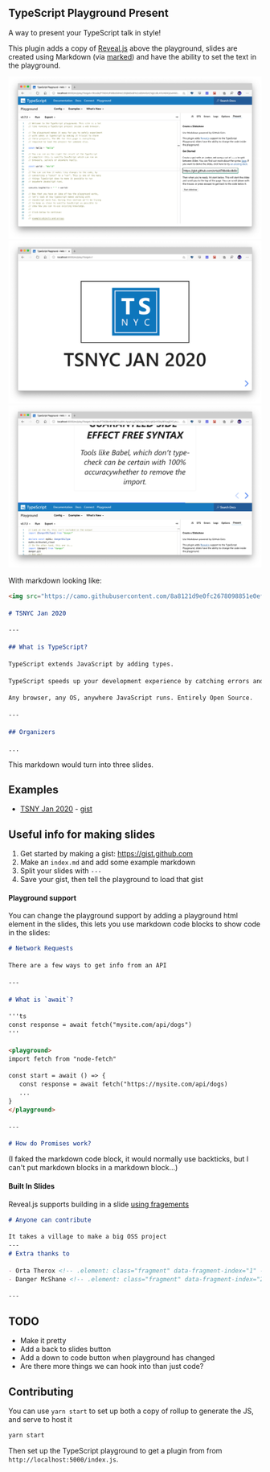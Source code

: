 ## TypeScript Playground Present

A way to present your TypeScript talk in style!

This plugin adds a copy of [Reveal.js](https://github.com/hakimel/reveal.js) above the playground, slides are created
using Markdown (via [marked](https://github.com/markedjs/marked)) and have the ability to set the text in the playground.

<img src="./img/config.png">

<img src="./img/slides.png">

<img src="./img/slides-after.png">

With markdown looking like:

```md
<img src="https://camo.githubusercontent.com/8a8121d9e0fc2678098851e0ef63a36f5c8b199e/68747470733a2f2f7365637572652e6d65657475707374617469632e636f6d2f70686f746f732f6576656e742f612f312f642f612f3630305f3438303532313433342e6a706567">

# TSNYC Jan 2020

---

## What is TypeScript?

TypeScript extends JavaScript by adding types.

TypeScript speeds up your development experience by catching errors and providing fixes before you even run your code.

Any browser, any OS, anywhere JavaScript runs. Entirely Open Source.

---

## Organizers

...
```

This markdown would turn into three slides.

## Examples

- [TSNY Jan 2020](./examples/tsnyc-jan-2020.md) - [gist](https://gist.github.com/orta/d7dbd4cdb8d1f99c52871fb15db620bc)

## Useful info for making slides

1. Get started by making a gist: https://gist.github.com
2. Make an `index.md` and add some example markdown
3. Split your slides with `---`
4. Save your gist, then tell the playground to load that gist

#### Playground support

You can change the playground support by adding a playground html element in the slides, this lets you use
markdown code blocks to show code in the slides:

```md
# Network Requests

There are a few ways to get info from an API

---

# What is `await`?

'''ts
const response = await fetch("mysite.com/api/dogs")
'''

<playground>
import fetch from "node-fetch"

const start = await () => {
   const response = await fetch("https://mysite.com/api/dogs)
   ...
}
</playground>

---

# How do Promises work?
```

(I faked the markdown code block, it would normally use backticks, but I can't put markdown blocks in a markdown block...)

#### Built In Slides

Reveal.js supports building in a slide [using fragements](https://github.com/hakimel/reveal.js#element-attributes)

```md
# Anyone can contribute

It takes a village to make a big OSS project
---
# Extra thanks to

- Orta Therox <!-- .element: class="fragment" data-fragment-index="1" -->
- Danger McShane <!-- .element: class="fragment" data-fragment-index="2" -->

---
```

## TODO

- Make it pretty
- Add a back to slides button
- Add a down to code button when playground has changed
- Are there more things we can hook into than just code?

## Contributing

You can use `yarn start` to set up both a copy of rollup to generate the JS, and serve to host it

```sh
yarn start
```

Then set up the TypeScript playground to get a plugin from from `http://localhost:5000/index.js`.
